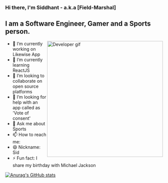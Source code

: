 ### Hi there, I'm Siddhant - a.k.a [Field-Marshal]

## I am a Software Engineer, Gamer and a Sports person.

<img src="https://c.tenor.com/NOYF3f82b_gAAAAM/programmer.gif" alt="Developer gif" width="370px" align="right">

- 🔭 I’m currently working on Likewise App
- 🌱 I’m currently learning ReactJS
- 👯 I’m looking to collaborate on open source platforms
- 🤔 I’m looking for help with an app called as 'Vote of consent'
- 💬 Ask me about Sports
- 📫 How to reach me: 
- 😄 Nickname: Sid
- ⚡ Fun fact: I share my birthday with Michael Jackson

[![Anurag's GitHub stats](https://github-readme-stats.vercel.app/api?username=Siddhant1419)](https://github.com/anuraghazra/github-readme-stats)

